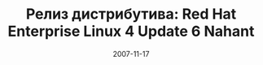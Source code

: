 ---
layout: post
title:  "Релиз дистрибутива: Red Hat Enterprise Linux 4 Update 6 Nahant"
date: 2007-11-17   
---